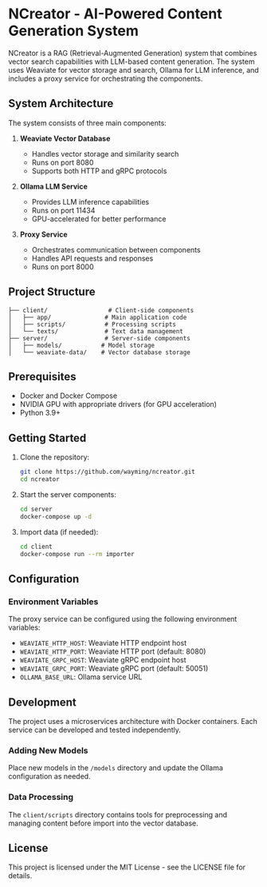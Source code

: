 # NCreator - AI-Powered Content Generation System

NCreator is a RAG (Retrieval-Augmented Generation) system that combines vector search capabilities with LLM-based content generation. The system uses Weaviate for vector storage and search, Ollama for LLM inference, and includes a proxy service for orchestrating the components.

## System Architecture

The system consists of three main components:

1. **Weaviate Vector Database**
   - Handles vector storage and similarity search
   - Runs on port 8080
   - Supports both HTTP and gRPC protocols

2. **Ollama LLM Service**
   - Provides LLM inference capabilities
   - Runs on port 11434
   - GPU-accelerated for better performance

3. **Proxy Service**
   - Orchestrates communication between components
   - Handles API requests and responses
   - Runs on port 8000

## Project Structure

```
├── client/                 # Client-side components
│   ├── app/               # Main application code
│   ├── scripts/           # Processing scripts
│   └── texts/             # Text data management
├── server/                # Server-side components
│   ├── models/           # Model storage
│   └── weaviate-data/    # Vector database storage
```

## Prerequisites

- Docker and Docker Compose
- NVIDIA GPU with appropriate drivers (for GPU acceleration)
- Python 3.9+

## Getting Started

1. Clone the repository:
   ```bash
   git clone https://github.com/wayming/ncreator.git
   cd ncreator
   ```

2. Start the server components:
   ```bash
   cd server
   docker-compose up -d
   ```

3. Import data (if needed):
   ```bash
   cd client
   docker-compose run --rm importer
   ```

## Configuration

### Environment Variables

The proxy service can be configured using the following environment variables:

- `WEAVIATE_HTTP_HOST`: Weaviate HTTP endpoint host
- `WEAVIATE_HTTP_PORT`: Weaviate HTTP port (default: 8080)
- `WEAVIATE_GRPC_HOST`: Weaviate gRPC endpoint host
- `WEAVIATE_GRPC_PORT`: Weaviate gRPC port (default: 50051)
- `OLLAMA_BASE_URL`: Ollama service URL

## Development

The project uses a microservices architecture with Docker containers. Each service can be developed and tested independently.

### Adding New Models

Place new models in the `/models` directory and update the Ollama configuration as needed.

### Data Processing

The `client/scripts` directory contains tools for preprocessing and managing content before import into the vector database.

## License

This project is licensed under the MIT License - see the LICENSE file for details.